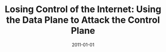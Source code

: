 ---
title: "Losing Control of the Internet: Using the Data Plane to Attack the Control Plane"
collection: publications
permalink: /publication/2011-01-01-Losing-Control-of-the-Internet-Using-the-Data-Plane-to-Attack-the-Control-Plane
date: 2011-01-01
venue: 'In the proceedings of Proceedings of the Network and Distributed System Security Symposium, NDSS 2011, San Diego, California, USA, 6th February - 9th February 2011'
paperurl: 'https://www.ndss-symposium.org/ndss2011/losing-control-internet-using-data-plane-attack-control-plane'
citation: ' Max Schuchard,  David Mohaisen,  Denis Kune,  Nicholas Hopper,  Yongdae Kim,  Eugene Vasserman, &quot;Losing Control of the Internet: Using the Data Plane to Attack the Control Plane.&quot; In the proceedings of Proceedings of the Network and Distributed System Security Symposium, NDSS 2011, San Diego, California, USA, 2011.'
---